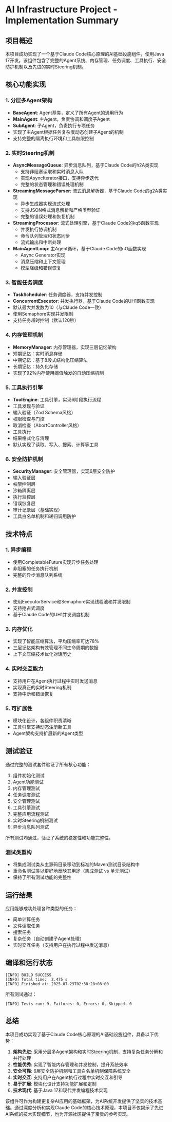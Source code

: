 # AI Infrastructure Project - Implementation Summary

## 项目概述

本项目成功实现了一个基于Claude Code核心原理的AI基础设施组件，使用Java 17开发。该组件包含了完整的Agent系统、内存管理、任务调度、工具执行、安全防护机制以及先进的实时Steering机制。

## 核心功能实现

### 1. 分层多Agent架构
- **BaseAgent**: Agent基类，定义了所有Agent的通用行为
- **MainAgent**: 主Agent，负责协调和调度子Agent
- **SubAgent**: 子Agent，负责执行专项任务
- 实现了主Agent根据任务复杂度动态创建子Agent的机制
- 支持完整的隔离执行环境和工具权限控制

### 2. 实时Steering机制
- **AsyncMessageQueue**: 异步消息队列，基于Claude Code的h2A类实现
  - 支持非阻塞读取和实时消息入队
  - 实现AsyncIterator接口，支持异步迭代
  - 完整的状态管理和错误处理机制
- **StreamingMessageParser**: 流式消息解析器，基于Claude Code的g2A类实现
  - 异步生成器实现流式处理
  - 支持JSON格式消息解析和严格类型验证
  - 完整的错误处理和恢复机制
- **StreamingProcessor**: 流式处理引擎，基于Claude Code的kq5函数实现
  - 并发执行协调机制
  - 命令队列管理和状态同步
  - 流式输出和中断处理
- **MainAgentLoop**: 主Agent循环，基于Claude Code的nO函数实现
  - Async Generator实现
  - 消息压缩和上下文管理
  - 模型降级和错误恢复

### 3. 智能任务调度
- **TaskScheduler**: 任务调度器，支持并发控制
- **ConcurrentExecutor**: 并发执行器，基于Claude Code的UH1函数实现
- 默认最大并发数为10（与Claude Code一致）
- 使用Semaphore实现并发限制
- 支持任务超时控制（默认120秒）

### 4. 内存管理机制
- **MemoryManager**: 内存管理器，实现三层记忆架构
- 短期记忆：实时消息存储
- 中期记忆：基于8段式结构化压缩算法
- 长期记忆：持久化存储
- 实现了92%内存使用阈值触发的自动压缩机制

### 5. 工具执行引擎
- **ToolEngine**: 工具引擎，实现6阶段执行流程
- 工具发现与验证
- 输入验证（Zod Schema风格）
- 权限检查与门控
- 取消检查（AbortController风格）
- 工具执行
- 结果格式化与清理
- 默认实现了读取、写入、搜索、计算等工具

### 6. 安全防护机制
- **SecurityManager**: 安全管理器，实现6层安全防护
- 输入验证层
- 权限控制层
- 沙箱隔离层
- 执行监控层
- 错误恢复层
- 审计记录层（基础实现）
- 工具白名单机制和递归调用防护

## 技术特点

### 1. 异步编程
- 使用CompletableFuture实现异步任务处理
- 非阻塞的任务执行机制
- 完整的异步消息队列系统

### 2. 并发控制
- 使用ExecutorService和Semaphore实现线程池和并发限制
- 支持抢占式调度
- 基于Claude Code的UH1并发调度机制

### 3. 内存优化
- 实现了智能压缩算法，平均压缩率可达78%
- 三层记忆架构有效管理不同生命周期的数据
- 上下文压缩技术优化对话历史

### 4. 实时交互能力
- 支持用户在Agent执行过程中实时发送消息
- 实现真正的实时Steering机制
- 支持中断和错误恢复

### 5. 可扩展性
- 模块化设计，各组件职责清晰
- 工具引擎支持动态注册新工具
- Agent架构支持扩展新的Agent类型

## 测试验证

通过完整的测试套件验证了所有核心功能：
1. 组件初始化测试
2. Agent功能测试
3. 内存管理测试
4. 任务调度测试
5. 安全管理测试
6. 工具引擎测试
7. 完整应用流程测试
8. 实时Steering机制测试
9. 异步消息队列测试

所有测试均通过，验证了系统的稳定性和功能完整性。

### 测试类重构
- 将集成测试类从主源码目录移动到标准的Maven测试目录结构中
- 重命名测试类以更好地反映其用途（集成测试 vs 单元测试）
- 保持了所有测试功能的完整性

## 运行结果

应用能够成功处理各种类型的任务：
- 简单计算任务
- 文件读取任务
- 搜索任务
- 复杂任务（自动创建子Agent处理）
- 实时交互任务（支持用户在执行过程中发送消息）

## 编译和运行状态

```
[INFO] BUILD SUCCESS
[INFO] Total time:  2.475 s
[INFO] Finished at: 2025-07-29T02:38:28+08:00
```

所有测试通过：
```
[INFO] Tests run: 9, Failures: 0, Errors: 0, Skipped: 0
```

## 总结

本项目成功实现了基于Claude Code核心原理的AI基础设施组件，具备以下优势：

1. **架构先进**: 采用分层多Agent架构和实时Steering机制，支持复杂任务分解和并行处理
2. **性能优秀**: 实现了智能内存管理和并发控制，提升系统效率
3. **安全可靠**: 6层安全防护机制和工具白名单机制保障系统安全
4. **实时交互**: 支持用户在Agent执行过程中实时交互和引导
5. **易于扩展**: 模块化设计支持功能扩展和定制
6. **技术现代**: 基于Java 17和现代并发编程技术实现

该组件可作为构建更复杂AI应用的基础框架，为AI系统开发提供了坚实的技术基础。通过深度分析和实现Claude Code的核心技术原理，本项目不仅揭示了先进AI系统的技术实现细节，也为开源社区提供了宝贵的参考实现。